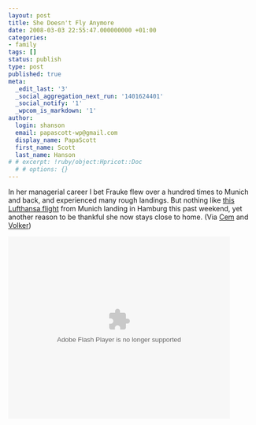 ```yaml
---
layout: post
title: She Doesn't Fly Anymore
date: 2008-03-03 22:55:47.000000000 +01:00
categories:
- family
tags: []
status: publish
type: post
published: true
meta:
  _edit_last: '3'
  _social_aggregation_next_run: '1401624401'
  _social_notify: '1'
  _wpcom_is_markdown: '1'
author:
  login: shanson
  email: papascott-wp@gmail.com
  display_name: PapaScott
  first_name: Scott
  last_name: Hanson
# # excerpt: !ruby/object:Hpricot::Doc
  # # options: {}
---
```

<p>In her managerial career I bet Frauke flew over a hundred times to Munich and back, and experienced many rough landings. But nothing like <a href="http://www.liveleak.com/view?i=ddb_1204404185">this Lufthansa flight</a> from Munich landing in Hamburg this past weekend, yet another reason to be thankful she now stays close to home. (Via <a href="http://sprechblase.wordpress.com/2008/03/02/approaching-hamburg-airport/">Cem</a> and <a href="http://vowe.net/archives/009234.html">Volker</a>)</p>
<p><embed src="http://www.liveleak.com/player.swf" width="450" height="370" type="application/x-shockwave-flash" pluginspage="http://www.macromedia.com/go/getflashplayer" flashvars="autostart=false&token=ddb_1204404185" scale="showall" name="index"></embed></p>
